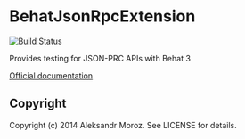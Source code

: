 # BehatJsonRpcExtension

[![Build Status](https://travis-ci.org/f1nder/BehatJsonRpcExtension.svg?branch=master)](https://travis-ci.org/f1nder/BehatJsonRpcExtension)

Provides testing for JSON-PRC APIs with Behat 3

[Official documentation](doc/index.rst)

## Copyright

Copyright (c) 2014 Aleksandr Moroz. See LICENSE for details.

